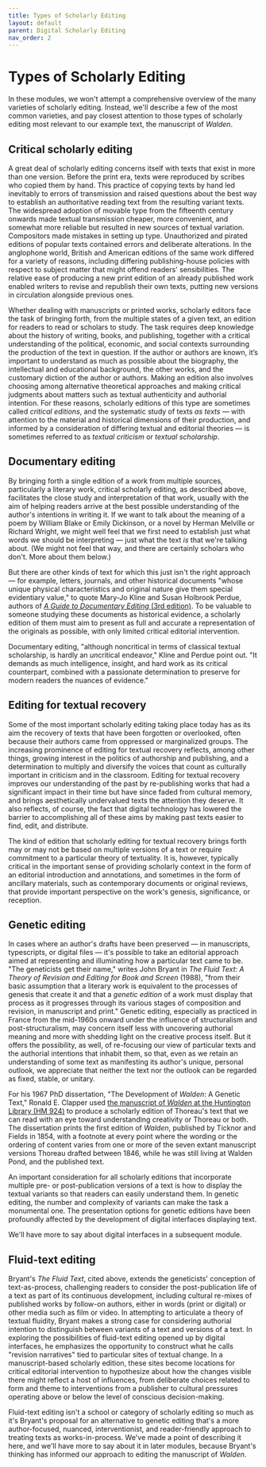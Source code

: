 ```yaml
---
title: Types of Scholarly Editing
layout: default
parent: Digital Scholarly Editing
nav_order: 2
---
```


# Types of Scholarly Editing

In these modules, we won't attempt a comprehensive overview of the many varieties of scholarly editing. Instead, we'll describe a few of the most common varieties, and pay closest attention to those types of scholarly editing most relevant to our example text, the manuscript of *Walden*.

## Critical scholarly editing

A great deal of scholarly editing concerns itself with texts that exist in more than one version. Before the print era, texts were reproduced by  scribes who copied them by  hand. This practice of copying texts by hand led inevitably to errors of transmission and raised questions about the best way to establish an authoritative reading text from the resulting variant texts. The widespread adoption of movable type from the fifteenth century onwards made textual transmission cheaper, more convenient, and somewhat more reliable but resulted in new sources of textual variation. Compositors made mistakes in setting up type. Unauthorized and pirated editions of popular texts contained errors and deliberate alterations. In the anglophone world, British and American editions of the same work differed for a variety of reasons, including differing publishing-house policies with respect to subject matter that might offend readers' sensibilities. The relative ease of producing a new print edition of an already published work enabled writers to revise and republish their own texts, putting new versions in circulation alongside previous ones.

Whether dealing with manuscripts or printed works, scholarly editors face the task of bringing forth, from the multiple states of a given text, an edition for readers to read or scholars to study. The task requires deep knowledge about the history of writing, books, and publishing, together with a critical understanding of the political, economic, and social contexts surrounding the production of the text in question. If the author or authors are known, it’s important to understand as much as possible about the biography, the intellectual and educational background, the other works, and the customary diction of the author or authors. Making an edition also involves choosing among alternative theoretical approaches and making critical judgments about matters such as textual authenticity and authorial intention. For these reasons, scholarly editions of this type are sometimes called *critical editions*, and the systematic study of texts *as texts* — with attention to the material and historical dimensions of their production, and informed by a consideration of differing textual and editorial theories — is sometimes referred to as *textual criticism* or *textual scholarship*.

## Documentary editing

By bringing forth a single edition of a work from multiple sources, particularly a literary work, critical scholarly editing, as described above, facilitates the close study and interpretation of that work, usually with the aim of helping readers arrive at the best possible understanding of the author's intentions in writing it. If we want to talk about the meaning of a poem by William Blake or Emily Dickinson, or a novel by Herman Melville or Richard Wright, we might well feel that we first need to establish just what words we should be interpreting — just what the text *is* that we're talking about. (We might not feel that way, and there are certainly scholars who don't. More about them below.)

But there are other kinds of text for which this just isn't the right approach — for example, letters, journals, and other historical documents "whose unique physical characteristics and original nature give them special evidentiary value," to quote Mary-Jo Kline and Susan Holbrook Perdue, authors of [*A Guide to Documentary Editing* (3rd edition)](https://gde.upress.virginia.edu/01A-gde.html). To be valuable to someone studying these documents as historical evidence, a scholarly edition of them must aim to present as full and accurate a representation of the originals as possible, with only limited critical editorial intervention. 

Documentary editing, "although noncritical in terms of classical textual scholarship, is hardly an *un*critical endeavor," Kline and Perdue point out. "It demands as much intelligence, insight, and hard work as its critical counterpart, combined with a passionate determination to preserve for modern readers the nuances of evidence."

## Editing for textual recovery

Some of the most important scholarly editing taking place today has as its aim the recovery of texts that have been forgotten or overlooked, often because their authors came from oppressed or marginalized groups. The increasing prominence of editing for textual recovery reflects, among other things, growing interest in the politics of authorship and publishing, and a determination to multiply and diversify the voices that count as culturally important in criticism and in the classroom. Editing for textual recovery improves our understanding of the past by re-publishing works that had a significant impact in their time but have since faded from cultural memory, and brings aesthetically undervalued texts the attention they deserve. It also reflects, of course, the fact that digital technology has lowered the barrier to accomplishing all of these aims by making past texts easier to find, edit, and distribute. 

The kind of edition that scholarly editing for textual recovery brings forth may or may not be based on multiple versions of a text or require commitment to a particular theory of textuality. It is, however, typically critical in the important sense of providing scholarly context in the form of an editorial introduction and annotations, and sometimes in the form of ancillary materials, such as contemporary documents or original reviews, that provide important perspective on the work's genesis, significance, or reception.

## Genetic editing

In cases where an author's drafts have been preserved — in manuscripts, typescripts, or digital files — it's possible to take an editorial approach aimed at representing and illuminating how a particular text came to be. "The geneticists get their name," writes John Bryant in *The Fluid Text: A Theory of Revision and Editing for Book and Screen* (1988), "from their basic assumption that a literary work is equivalent to the processes of genesis that create it and that a *genetic edition* of a work must display that process as it progresses through its various stages of composition and revision, in manuscript and print." Genetic editing, especially as practiced in France from the mid-1960s onward under the influence of structuralism and post-structuralism, may concern itself less with uncovering authorial meaning and more with shedding light on the creative process itself. But it offers the possibility, as well, of re-focusing our view of particular texts and the authorial intentions that inhabit them, so that, even as we retain an understanding of some text as manifesting its author's unique, personal outlook, we appreciate that neither the text nor the outlook can  be regarded as fixed, stable, or unitary.

For his 1967 PhD dissertation, "The Development of *Walden*: A Genetic Text," Ronald E. Clapper used [the manuscript of *Walden* at the Huntington Library (HM 924)](https://cdm16003.contentdm.oclc.org/digital/collection/p16003coll16) to produce a scholarly edition of Thoreau's text that we can read with an eye toward understanding creativity or Thoreau or both. The dissertation prints the first edition of *Walden*, published by Ticknor and Fields in 1854, with a footnote at every point where the wording or the ordering of content varies from one or more of the seven extant manuscript versions Thoreau drafted between 1846, while he was still living at Walden Pond, and the published text.

An important consideration for all scholarly editions that incorporate multiple pre- or post-publication versions of a text is how to display the textual variants so that readers can easily understand them. In genetic editing, the number and complexity of variants can make the task a monumental one. The presentation options for genetic editions have been profoundly affected by the development of digital interfaces displaying text.

We'll have more to say about digital interfaces in a subsequent module.

## Fluid-text editing

Bryant's *The Fluid Text*, cited above, extends the geneticists' conception of text-as-process, challenging readers to consider the post-publication life of a text as part of its continuous development, including cultural re-mixes of published works by follow-on authors, either in words (print or digital) or other media such as film or video. In attempting to articulate a theory of textual fluidity, Bryant makes a strong case for considering authorial intention to distinguish between variants of a text and versions of a text. In exploring the possibilities of fluid-text editing opened up by digital interfaces, he emphasizes the opportunity to construct what he calls "revision narratives" tied to particular sites of textual change. In a manuscript-based scholarly edition, these sites become locations for critical editorial intervention to hypothesize about how the changes visible there might reflect a host of influences, from deliberate choices related to form and theme to interventions from a publisher to cultural pressures operating above or below the level of conscious decision-making.

Fluid-text editing isn't a school or category of scholarly editing so much as it's Bryant's proposal for an alternative to genetic editing that's a more author-focused, nuanced, interventionist, and reader-friendly approach to treating texts as works-in-process. We've made a point of describing it here, and we'll have more to say about it in later modules, because Bryant's thinking has informed our approach to editing the manuscript of *Walden*. 